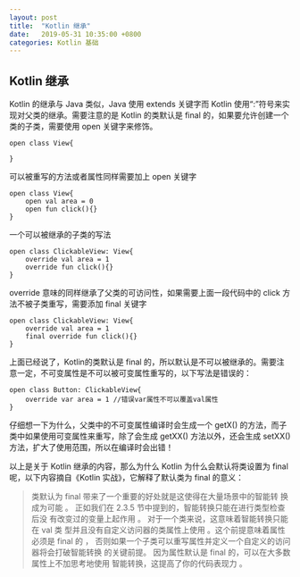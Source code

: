 ```yaml
---
layout: post
title:  "Kotlin 继承"
date:   2019-05-31 10:35:00 +0800
categories: Kotlin 基础
---
```


## Kotlin 继承

Kotlin 的继承与 Java 类似，Java 使用 extends 关键字而 Kotlin 使用“:”符号来实现对父类的继承。需要注意的是 Kotlin 的类默认是 final 的，如果要允许创建一个类的子类，需要使用 open 关键字来修饰。

    open class View{

    }

可以被重写的方法或者属性同样需要加上 open 关键字

    open class View{
        open val area = 0
        open fun click(){}
    }

一个可以被继承的子类的写法

    open class ClickableView: View{
        override val area = 1
        override fun click(){}
    }

override 意味的同样继承了父类的可访问性，如果需要上面一段代码中的 click 方法不被子类重写，需要添加 final 关键字

    open class ClickableView: View{
        override val area = 1
        final override fun click(){}
    }

上面已经说了，Kotlin的类默认是 final 的，所以默认是不可以被继承的。需要注意一定，不可变属性是不可以被可变属性重写的，以下写法是错误的：

    open class Button: ClickableView{
        override var area = 1 //错误var属性不可以覆盖val属性
    }

仔细想一下为什么，父类中的不可变属性编译时会生成一个 getX() 的方法，而子类中如果使用可变属性来重写，除了会生成 getXX() 方法以外，还会生成 setXX() 方法，扩大了使用范围，所以在编译时会出错！

以上是关于 Kotlin 继承的内容，那么为什么 Kotlin 为什么会默认将类设置为 final 呢，以下内容摘自《Kotlin 实战》，它解释了默认类为 final 的意义：

>类默认为 final 带来了一个重要的好处就是这使得在大量场景中的智能转 换成为可能 。 正如我们在 2.3.5 节中提到的，智能转换只能在进行类型检查后没 有改变过的变量上起作用 。 对于一个类来说，这意味着智能转换只能在 val 类 型并且没有自定义访问器的类属性上使用 。这个前提意味着属性必须是 final 的 ， 否则如果一个子类可以重写属性并定义一个自定义的访问器将会打破智能转换 的关键前提。 因为属性默认是 final 的，可以在大多数属性上不加思考地使用 智能转换，这提高了你的代码表现力 。
